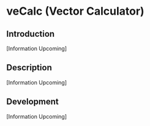 # veCalc (Vector Calculator)

## Introduction

[Information Upcoming]

## Description

[Information Upcoming]

## Development

[Information Upcoming]
